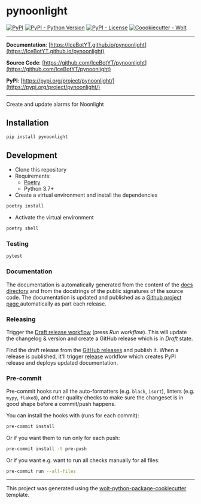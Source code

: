 # pynoonlight

[![PyPI](https://img.shields.io/pypi/v/pynoonlight?style=flat-square)](https://pypi.python.org/pypi/pynoonlight/)
[![PyPI - Python Version](https://img.shields.io/pypi/pyversions/pynoonlight?style=flat-square)](https://pypi.python.org/pypi/pynoonlight/)
[![PyPI - License](https://img.shields.io/pypi/l/pynoonlight?style=flat-square)](https://pypi.python.org/pypi/pynoonlight/)
[![Coookiecutter - Wolt](https://img.shields.io/badge/cookiecutter-Wolt-00c2e8?style=flat-square&logo=cookiecutter&logoColor=D4AA00&link=https://github.com/woltapp/wolt-python-package-cookiecutter)](https://github.com/woltapp/wolt-python-package-cookiecutter)


---

**Documentation**: [https://IceBotYT.github.io/pynoonlight](https://IceBotYT.github.io/pynoonlight)

**Source Code**: [https://github.com/IceBotYT/pynoonlight](https://github.com/IceBotYT/pynoonlight)

**PyPI**: [https://pypi.org/project/pynoonlight/](https://pypi.org/project/pynoonlight/)

---

Create and update alarms for Noonlight

## Installation

```sh
pip install pynoonlight
```

## Development

* Clone this repository
* Requirements:
  * [Poetry](https://python-poetry.org/)
  * Python 3.7+
* Create a virtual environment and install the dependencies

```sh
poetry install
```

* Activate the virtual environment

```sh
poetry shell
```

### Testing

```sh
pytest
```

### Documentation

The documentation is automatically generated from the content of the [docs directory](./docs) and from the docstrings
 of the public signatures of the source code. The documentation is updated and published as a [Github project page
 ](https://pages.github.com/) automatically as part each release.

### Releasing

Trigger the [Draft release workflow](https://github.com/IceBotYT/pynoonlight/actions/workflows/draft_release.yml)
(press _Run workflow_). This will update the changelog & version and create a GitHub release which is in _Draft_ state.

Find the draft release from the
[GitHub releases](https://github.com/IceBotYT/pynoonlight/releases) and publish it. When
 a release is published, it'll trigger [release](https://github.com/IceBotYT/pynoonlight/blob/master/.github/workflows/release.yml) workflow which creates PyPI
 release and deploys updated documentation.

### Pre-commit

Pre-commit hooks run all the auto-formatters (e.g. `black`, `isort`), linters (e.g. `mypy`, `flake8`), and other quality
 checks to make sure the changeset is in good shape before a commit/push happens.

You can install the hooks with (runs for each commit):

```sh
pre-commit install
```

Or if you want them to run only for each push:

```sh
pre-commit install -t pre-push
```

Or if you want e.g. want to run all checks manually for all files:

```sh
pre-commit run --all-files
```

---

This project was generated using the [wolt-python-package-cookiecutter](https://github.com/woltapp/wolt-python-package-cookiecutter) template.
